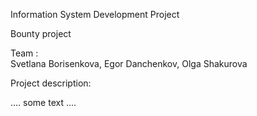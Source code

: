 Information System Development Project 

Bounty project

Team :	
 Svetlana Borisenkova,
 Egor Danchenkov,
 Olga Shakurova

Project description:

 ....
 some text
 ....


